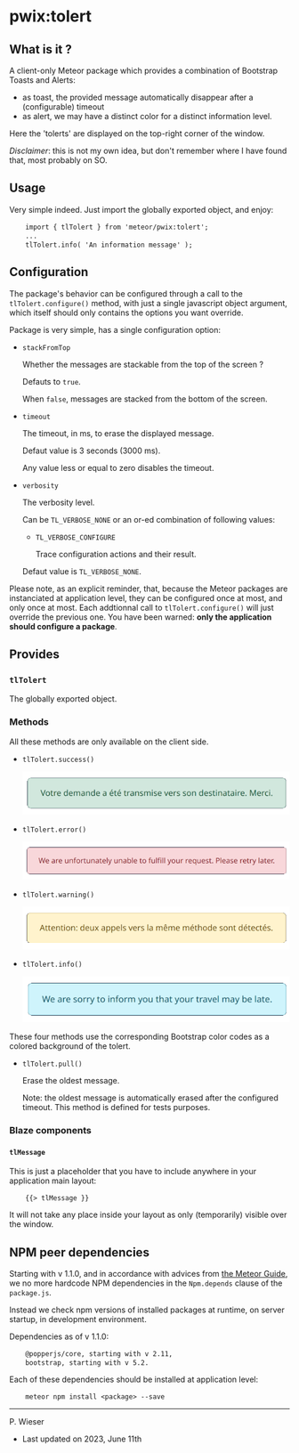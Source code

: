 # pwix:tolert

## What is it ?

A client-only Meteor package which provides a combination of Bootstrap Toasts and Alerts:
- as toast, the provided message automatically disappear after a (configurable) timeout
- as alert, we may have a distinct color for a distinct information level.

Here the 'tolerts' are displayed on the top-right corner of the window.

_Disclaimer_: this is not my own idea, but don't remember where I have found that, most probably on SO.

## Usage

Very simple indeed. Just import the globally exported object, and enjoy:

```
    import { tlTolert } from 'meteor/pwix:tolert';
    ...
    tlTolert.info( 'An information message' );
```

## Configuration

The package's behavior can be configured through a call to the `tlTolert.configure()` method, with just a single javascript object argument, which itself should only contains the options you want override.

Package is very simple, has a single configuration option:

- `stackFromTop`

    Whether the messages are stackable from the top of the screen ?

    Defauts to `true`.

    When `false`, messages are stacked from the bottom of the screen.

- `timeout`

    The timeout, in ms, to erase the displayed message.

    Defaut value is 3 seconds (3000 ms).

    Any value less or equal to zero disables the timeout.

- `verbosity`

    The verbosity level.

    Can be `TL_VERBOSE_NONE` or an or-ed combination of following values:

    - `TL_VERBOSE_CONFIGURE`

        Trace configuration actions and their result.

    Defaut value is `TL_VERBOSE_NONE`.

Please note, as an explicit reminder, that, because the Meteor packages are instanciated at application level, they can be configured once at most, and only once at most. Each addtionnal call to `tlTolert.configure()` will just override the previous one. You have been warned: **only the application should configure a package**.

## Provides

### `tlTolert`

The globally exported object.


### Methods

All these methods are only available on the client side.

- `tlTolert.success()`

    ![success](/maintainer/png/success.png)

- `tlTolert.error()`

    ![error](/maintainer/png/error.png)

- `tlTolert.warning()`

    ![warning](/maintainer/png/warning.png)

- `tlTolert.info()`

    ![info](/maintainer/png/info.png)

These four methods use the corresponding Bootstrap color codes as a colored background of the tolert.

- `tlTolert.pull()`

    Erase the oldest message.

    Note: the oldest message is automatically erased after the configured timeout. This method is defined for tests purposes.

### Blaze components

#### `tlMessage`

This is just a placeholder that you have to include anywhere in your application main layout:

```
    {{> tlMessage }}
```

It will not take any place inside your layout as only (temporarily) visible over the window.

## NPM peer dependencies

Starting with v 1.1.0, and in accordance with advices from [the Meteor Guide](https://guide.meteor.com/writing-atmosphere-packages.html#npm-dependencies), we no more hardcode NPM dependencies in the `Npm.depends` clause of the `package.js`. 

Instead we check npm versions of installed packages at runtime, on server startup, in development environment.

Dependencies as of v 1.1.0:
```
    @popperjs/core, starting with v 2.11,
    bootstrap, starting with v 5.2.
```
Each of these dependencies should be installed at application level:
```
    meteor npm install <package> --save
```

---
P. Wieser
- Last updated on 2023, June 11th
